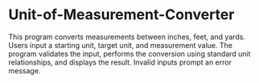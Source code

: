 # Unit-of-Measurement-Converter
This program converts measurements between inches, feet, and yards. Users input a starting unit, target unit, and measurement value. The program validates the input, performs the conversion using standard unit relationships, and displays the result. Invalid inputs prompt an error message.
